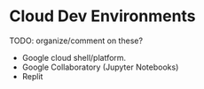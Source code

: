 # Cloud Dev Environments

TODO: organize/comment on these?

* Google cloud shell/platform.
* Google Collaboratory (Jupyter Notebooks)
* Replit
